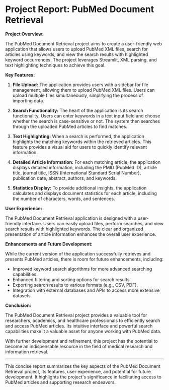 

# Project Report: PubMed Document Retrieval

**Project Overview:**

The PubMed Document Retrieval project aims to create a user-friendly web application that allows users to upload PubMed XML files, search for articles using keywords, and view the search results with highlighted keyword occurrences. The project leverages Streamlit, XML parsing, and text highlighting techniques to achieve this goal.

**Key Features:**

1. **File Upload:** The application provides users with a sidebar for file management, allowing them to upload PubMed XML files. Users can upload multiple files simultaneously, simplifying the process of importing data.

2. **Search Functionality:** The heart of the application is its search functionality. Users can enter keywords in a text input field and choose whether the search is case-sensitive or not. The system then searches through the uploaded PubMed articles to find matches.

3. **Text Highlighting:** When a search is performed, the application highlights the matching keywords within the retrieved articles. This feature provides a visual aid for users to quickly identify relevant information.

4. **Detailed Article Information:** For each matching article, the application displays detailed information, including the PMID (PubMed ID), article title, journal title, ISSN (International Standard Serial Number), publication date, abstract, authors, and keywords.

5. **Statistics Display:** To provide additional insights, the application calculates and displays document statistics for each article, including the number of characters, words, and sentences.

**User Experience:**

The PubMed Document Retrieval application is designed with a user-friendly interface. Users can easily upload files, perform searches, and view search results with highlighted keywords. The clear and organized presentation of article information enhances the overall user experience.

**Enhancements and Future Development:**

While the current version of the application successfully retrieves and presents PubMed articles, there is room for future enhancements, including:

- Improved keyword search algorithms for more advanced searching capabilities.
- Enhanced filtering and sorting options for search results.
- Exporting search results to various formats (e.g., CSV, PDF).
- Integration with external databases and APIs to access more extensive datasets.

**Conclusion:**

The PubMed Document Retrieval project provides a valuable tool for researchers, academics, and healthcare professionals to efficiently search and access PubMed articles. Its intuitive interface and powerful search capabilities make it a valuable asset for anyone working with PubMed data.

With further development and refinement, this project has the potential to become an indispensable resource in the field of medical research and information retrieval.

---

This concise report summarizes the key aspects of the PubMed Document Retrieval project, its features, user experience, and potential for future development. It highlights the project's significance in facilitating access to PubMed articles and supporting research endeavors.
